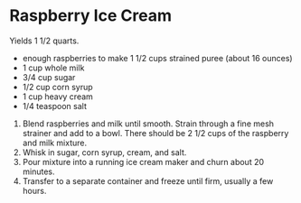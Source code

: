 # Raspberry Ice Cream

Yields 1 1/2 quarts.

- enough raspberries to make 1 1/2 cups strained puree (about 16 ounces)
- 1 cup whole milk
- 3/4 cup sugar
- 1/2 cup corn syrup
- 1 cup heavy cream
- 1/4 teaspoon salt

1. Blend raspberries and milk until smooth. Strain through a fine mesh strainer and add to a bowl. There should be 2 1/2 cups of the raspberry and milk mixture.
2. Whisk in sugar, corn syrup, cream, and salt.
3. Pour mixture into a running ice cream maker and churn about 20 minutes.
4. Transfer to a separate container and freeze until firm, usually a few hours.
